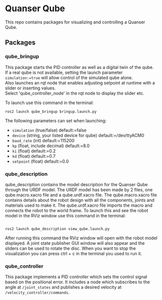 # Quanser Qube
This repo contains packages for visualizing and controlling a Quanser Qube.

## Packages

### qube_bringup
This package starts the PID controller as well as a digital twin of the qube.  
If a real qube is not available, setting the launch parameter `simulation:=true` will allow control of the simulated qube alone.  
Also launches an rqt node that enables adjusting setpoint at runtime with a slider or inserting values.  
Select 'qube_controller_node' in the rqt node to display the slider etc. 

To launch use this command in the terminal:
```
ros2 launch qube_bringup bringup.launch.py
```

The following parameters can set when launching:
- `simulation` (true/false) default:=false
- `device` (string, your listed device for qube) default:=/dev/ttyACM0
- `baud_rate` (int) default:=115200
- `kp` (float, include decimal) default:=8.0
- `ki` (float) default:=0.2
- `kd` (float) default:=0.7
- `setpoint` (float) default:=0.0

### qube_description

qube_description contains the model description for the Quanser Qube through the URDF model. The URDF model has been made by 2 files, one qube.macro.xacro file and a qube.urdf.xacro file. The qube.macro.xacro file contains details about the robot design with all the components, joints and materials used to make it. The qube.urdf.xacro file imports the macro and connects the robot to the world frame. To launch this and see the robot model in the RViz window use this command in the terminal:

```

ros2 launch qube_description view_qube.launch.py

```

After running this command the RViz window will open with the robot model displayed. A joint state publisher GUI window will also appear and the sliders can be used to rotate the disc. When you want to stop the visualization you can press ctrl + c in the terminal you used to run it.

### qube_controller
This package implements a PID controller which sets the control signal based on the positional error.
It includes a node which subscribes to the angle at `/joint_states` and publishes a desired velocity at `/velocity_controller/commands`.
